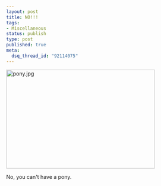 ```yaml
--- 
layout: post
title: NO!!!
tags: 
- Miscellaneous
status: publish
type: post
published: true
meta: 
  dsq_thread_id: "92114075"
---
```

<img alt="pony.jpg" src="http://www.brethorsting.com/mt3/archives/images/ponysmall.jpg/pony.jpg" width="400" height="266" />

  No, you can't have a pony.
